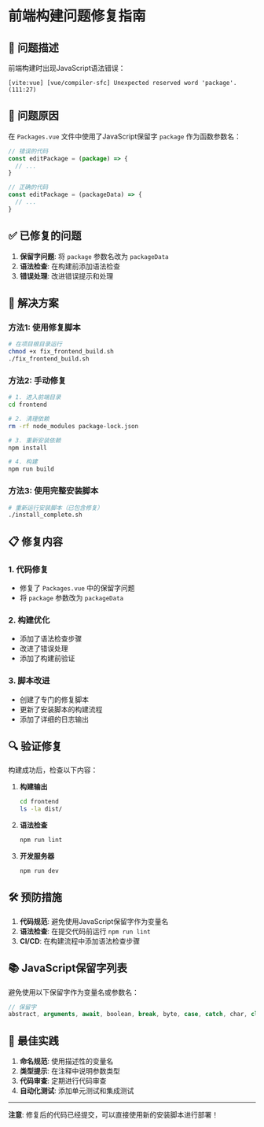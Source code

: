 # 前端构建问题修复指南

## 🐛 问题描述

前端构建时出现JavaScript语法错误：
```
[vite:vue] [vue/compiler-sfc] Unexpected reserved word 'package'. (111:27)
```

## 🔧 问题原因

在 `Packages.vue` 文件中使用了JavaScript保留字 `package` 作为函数参数名：

```javascript
// 错误的代码
const editPackage = (package) => {
  // ...
}

// 正确的代码
const editPackage = (packageData) => {
  // ...
}
```

## ✅ 已修复的问题

1. **保留字问题**: 将 `package` 参数名改为 `packageData`
2. **语法检查**: 在构建前添加语法检查
3. **错误处理**: 改进错误提示和处理

## 🚀 解决方案

### 方法1: 使用修复脚本
```bash
# 在项目根目录运行
chmod +x fix_frontend_build.sh
./fix_frontend_build.sh
```

### 方法2: 手动修复
```bash
# 1. 进入前端目录
cd frontend

# 2. 清理依赖
rm -rf node_modules package-lock.json

# 3. 重新安装依赖
npm install

# 4. 构建
npm run build
```

### 方法3: 使用完整安装脚本
```bash
# 重新运行安装脚本（已包含修复）
./install_complete.sh
```

## 📋 修复内容

### 1. 代码修复
- 修复了 `Packages.vue` 中的保留字问题
- 将 `package` 参数改为 `packageData`

### 2. 构建优化
- 添加了语法检查步骤
- 改进了错误处理
- 添加了构建前验证

### 3. 脚本改进
- 创建了专门的修复脚本
- 更新了安装脚本的构建流程
- 添加了详细的日志输出

## 🔍 验证修复

构建成功后，检查以下内容：

1. **构建输出**
   ```bash
   cd frontend
   ls -la dist/
   ```

2. **语法检查**
   ```bash
   npm run lint
   ```

3. **开发服务器**
   ```bash
   npm run dev
   ```

## 🛠️ 预防措施

1. **代码规范**: 避免使用JavaScript保留字作为变量名
2. **语法检查**: 在提交代码前运行 `npm run lint`
3. **CI/CD**: 在构建流程中添加语法检查步骤

## 📚 JavaScript保留字列表

避免使用以下保留字作为变量名或参数名：

```javascript
// 保留字
abstract, arguments, await, boolean, break, byte, case, catch, char, class, const, continue, debugger, default, delete, do, double, else, enum, eval, export, extends, false, final, finally, float, for, function, goto, if, implements, import, in, instanceof, int, interface, let, long, native, new, null, package, private, protected, public, return, short, static, super, switch, synchronized, this, throw, throws, transient, true, try, typeof, var, void, volatile, while, with, yield
```

## 🎯 最佳实践

1. **命名规范**: 使用描述性的变量名
2. **类型提示**: 在注释中说明参数类型
3. **代码审查**: 定期进行代码审查
4. **自动化测试**: 添加单元测试和集成测试

---

**注意**: 修复后的代码已经提交，可以直接使用新的安装脚本进行部署！ 